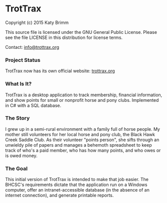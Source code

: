 # TrotTrax
Copyright (c) 2015 Katy Brimm

This source file is licensed under the GNU General Public License. Please see the file LICENSE in this distribution for license terms.

Contact: info@trottrax.org

### Project Status
TrotTrax now has its own official website: [trottrax.org](http://www.trottrax.org/)

### What Is It?
TrotTrax is a desktop application to track membership, financial information, and show points for small or nonprofit horse and pony clubs. Implemented in C# with a SQL database.

### The Story
I grew up in a semi-rural environment with a family full of horse people. My mother still volunteers for her local horse and pony club, the Black Hawk Creek Saddle Club. As their volunteer "points person", she sifts through an unwieldy pile of papers and manages a behemoth spreadsheet to keep track of who's a paid member, who has how many points, and who owes or is owed money.

### The Goal
This initial version of TrotTrax is intended to make that job easier. The BHCSC's requirements dictate that the application run on a Windows computer, offer an intranet-accessible database (in the absence of an internet connection), and generate printable reports.
